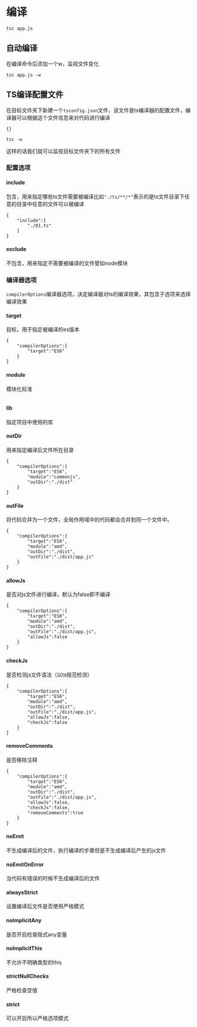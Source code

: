# 编译

```
tsc app.js
```

## 自动编译

在编译命令后添加一个w，监视文件变化

```
tsc app.js -w
```

## TS编译配置文件

在目标文件夹下新建一个`tsconfig.json`文件，该文件是ts编译器的配置文件，编译器可以根据这个文件信息来对代码进行编译

```
{}
```

```
tsc -w
```

这样的话我们就可以监视目标文件夹下的所有文件

### 配置选项

#### include

包含，用来指定哪些ts文件需要被编译比如`"./ts/**/*"`表示的是ts文件目录下任意的目录中任意的文件可以被编译

```
{
	"include":[
		"./01.ts"
	]
}
```

#### exclude

不包含，用来指定不需要被编译的文件譬如node模块

### 编译器选项

`compilerOptions`编译器选项，决定编译器对ts的编译效果，其包含子选项来选择编译效果

#### target

目标，用于指定被编译的es版本

```
{
	"compilerOptions":{
		"target":"ES6"
	} 
}
```

#### module

模块化标准

```

```

#### lib

指定项目中使用的库

#### outDir

用来指定编译后文件所在目录

```
{
	"compilerOptions":{
		"target":"ES6",
		"module":"commonjs",
		"outDir":"./dist"
	} 
}
```

#### outFile

将代码合并为一个文件，全局作用域中的代码都会合并到同一个文件中。

```
{
	"compilerOptions":{
		"target":"ES6",
		"module":"amd",
		"outDir":"./dist",
		"outFile":"./dist/app.js"
	} 
}
```

#### allowJs

是否对js文件进行编译，默认为false即不编译

```
{
	"compilerOptions":{
		"target":"ES6",
		"module":"amd",
		"outDir":"./dist",
		"outFile":"./dist/app.js",
		"allowJs":false
	} 
}
```

#### checkJs

是否检测js文件语法（以ts规范检测）

```
{
	"compilerOptions":{
		"target":"ES6",
		"module":"amd",
		"outDir":"./dist",
		"outFile":"./dist/app.js",
		"allowJs":false,
		"checkJs":false
	} 
}
```

#### removeComments

是否移除注释

```
{
	"compilerOptions":{
		"target":"ES6",
		"module":"amd",
		"outDir":"./dist",
		"outFile":"./dist/app.js",
		"allowJs":false,
		"checkJs":false,
		"removeComments":true
	} 
}
```

#### noEmit

不生成编译后的文件，执行编译的步骤但是不生成编译后产生的js文件

#### noEmitOnError

当代码有错误的时候不生成编译后的文件

#### alwaysStrict

设置编译后文件是否使用严格模式

#### noImplicitAny

是否开启检查隐式any变量

#### noImplicitThis

不允许不明确类型的this

#### strictNullChecks

严格检查空值

#### strict

可以开启所以严格选项模式

